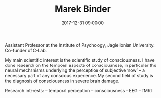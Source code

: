 ﻿---
layout: post
title:  "Marek Binder"
name: Marek
surname: Binder
date:   2017-12-31 09:00:00
categories: people
image-file: /images/people/mbinder.jpg
mail: marek.binder@gmail.com
category: clab
---

Assistant Professor at the Institute of Psychology, Jagiellonian University. Co-funder of C-Lab.

My main scientific interest is the scientific study of consciousness. I have done research on the temporal aspects of consciousness, in particular the neural mechanisms underlying the perception of subjective ‘now’ – a necessary part of any conscious experience. My second field of study is the diagnosis of consciousness in severe brain damage.

Research interests:
– temporal perception
– consciousness
– EEG
– fMRI
